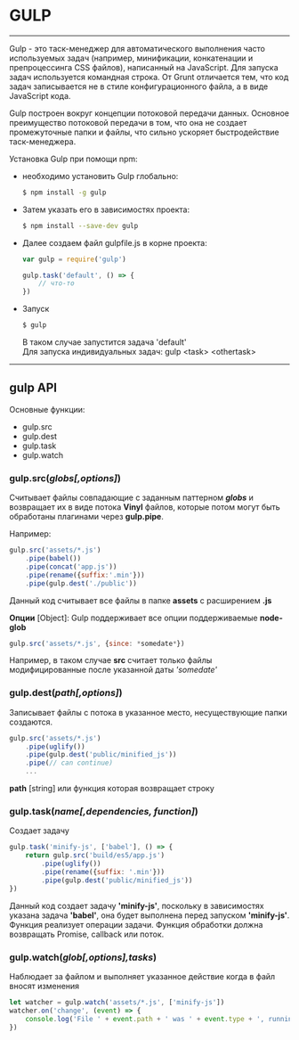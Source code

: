 # GULP

___

Gulp - это таск-менеджер для автоматического выполнения часто используемых задач (например, минификации, конкатенации и препроцессинга CSS файлов), написанный на JavaScript. Для запуска задач используется командная строка. От Grunt отличается тем, что код задач записывается не в стиле конфигурационного файла, а в виде JavaScript кода.

Gulp построен вокруг концепции потоковой передачи данных. Основное преимущество потоковой передачи в том, что она не создает промежуточные папки и файлы, что сильно ускоряет быстродействие таск-менеджера.

Установка Gulp при помощи npm:

- необходимо установить Gulp глобально:

    ```bash
    $ npm install -g gulp
    ```

- Затем указать его в зависимостях проекта:

    ```bash
    $ npm install --save-dev gulp
    ```
- Далее создаем файл gulpfile.js в корне проекта:

    ```javascript
    var gulp = require('gulp')

    gulp.task('default', () => {
        // что-то
    })
    ```

- Запуск

    ```bash
    $ gulp
    ```

    В таком случае запустится задача 'default'\
    Для запуска индивидуальных задач: gulp \<task> \<othertask>

___

## gulp API

Основные функции:

- gulp.src
- gulp.dest
- gulp.task
- gulp.watch

### gulp.src(_globs[,options]_)

Считывает файлы совпадающие с заданным паттерном **_globs_** и возвращает их в виде потока **Vinyl** файлов, которые потом могут быть обработаны плагинами через **gulp.pipe**.

Например:

```javascript
gulp.src('assets/*.js')
    .pipe(babel())
    .pipe(concat('app.js'))
    .pipe(rename({suffix:'.min'}))
    .pipe(gulp.dest('./public'))
```

Данный код считывает все файлы в папке **assets** с расширением **.js**

**Опции** [Object]:
Gulp поддерживает все опции поддерживаемые **node-glob**

```javascript
gulp.src('assets/*.js', {since: *somedate*})
```

Например, в таком случае **src** считает только файлы модифицированные после указанной даты *'somedate'*

### gulp.dest(_path[,options]_)

Записывает файлы с потока в указанное место, несуществующие папки создаются.

```javascript
gulp.src('assets/*.js')
    .pipe(uglify())
    .pipe(gulp.dest('public/minified_js'))
    .pipe(// can continue)
    ...
```

**path** [string] или функция которая возвращает строку

### gulp.task(_name[,dependencies, function]_)

Создает задачу

```javascript
gulp.task('minify-js', ['babel'], () => {
    return gulp.src('build/es5/app.js')
        .pipe(uglify())
        .pipe(rename({suffix: '.min'}))
        .pipe(gulp.dest('public/minified_js'))
})
```

Данный код создает задачу **'minify-js'**, поскольку в зависимостях указана задача **'babel'**, она будет выполнена перед запуском **'minify-js'**. Функция реализует операции задачи. Функция обработки должна возвращать Promise, callback или поток.

### gulp.watch(_glob[,options],tasks_)

Наблюдает за файлом и выполняет указанное действие когда в файл вносят изменения

```javascript
let watcher = gulp.watch('assets/*.js', ['minify-js'])
watcher.on('change', (event) => {
    console.log('File ' + event.path + ' was ' + event.type + ', running tasks...')
})
```